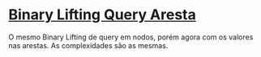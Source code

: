 # [Binary Lifting Query Aresta](binary_lifting_query_aresta.cpp)

O mesmo Binary Lifting de query em nodos, porém agora com os valores nas arestas. As complexidades são as mesmas.
